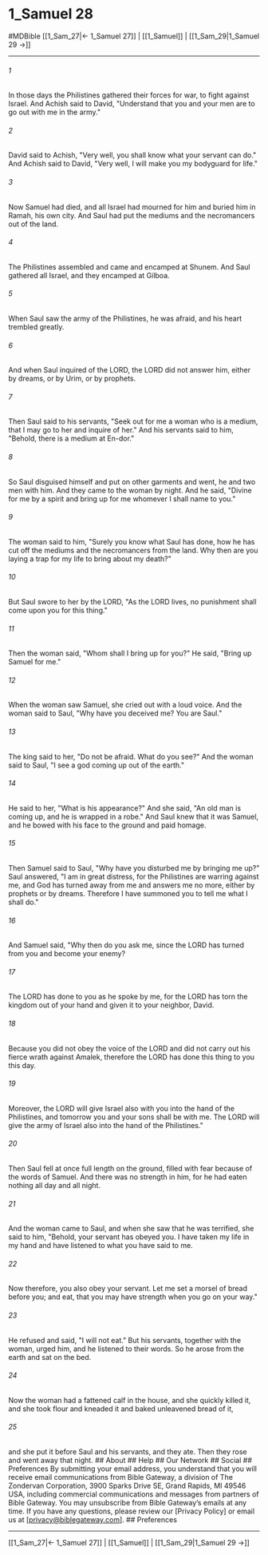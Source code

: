 # 1_Samuel 28
#MDBible
[[1_Sam_27|← 1_Samuel 27]] | [[1_Samuel]] | [[1_Sam_29|1_Samuel 29 →]]

***


###### 1 
In those days the Philistines gathered their forces for war, to fight against Israel. And Achish said to David, "Understand that you and your men are to go out with me in the army." 

###### 2 
David said to Achish, "Very well, you shall know what your servant can do." And Achish said to David, "Very well, I will make you my bodyguard for life." 

###### 3 
Now Samuel had died, and all Israel had mourned for him and buried him in Ramah, his own city. And Saul had put the mediums and the necromancers out of the land. 

###### 4 
The Philistines assembled and came and encamped at Shunem. And Saul gathered all Israel, and they encamped at Gilboa. 

###### 5 
When Saul saw the army of the Philistines, he was afraid, and his heart trembled greatly. 

###### 6 
And when Saul inquired of the LORD, the LORD did not answer him, either by dreams, or by Urim, or by prophets. 

###### 7 
Then Saul said to his servants, "Seek out for me a woman who is a medium, that I may go to her and inquire of her." And his servants said to him, "Behold, there is a medium at En-dor." 

###### 8 
So Saul disguised himself and put on other garments and went, he and two men with him. And they came to the woman by night. And he said, "Divine for me by a spirit and bring up for me whomever I shall name to you." 

###### 9 
The woman said to him, "Surely you know what Saul has done, how he has cut off the mediums and the necromancers from the land. Why then are you laying a trap for my life to bring about my death?" 

###### 10 
But Saul swore to her by the LORD, "As the LORD lives, no punishment shall come upon you for this thing." 

###### 11 
Then the woman said, "Whom shall I bring up for you?" He said, "Bring up Samuel for me." 

###### 12 
When the woman saw Samuel, she cried out with a loud voice. And the woman said to Saul, "Why have you deceived me? You are Saul." 

###### 13 
The king said to her, "Do not be afraid. What do you see?" And the woman said to Saul, "I see a god coming up out of the earth." 

###### 14 
He said to her, "What is his appearance?" And she said, "An old man is coming up, and he is wrapped in a robe." And Saul knew that it was Samuel, and he bowed with his face to the ground and paid homage. 

###### 15 
Then Samuel said to Saul, "Why have you disturbed me by bringing me up?" Saul answered, "I am in great distress, for the Philistines are warring against me, and God has turned away from me and answers me no more, either by prophets or by dreams. Therefore I have summoned you to tell me what I shall do." 

###### 16 
And Samuel said, "Why then do you ask me, since the LORD has turned from you and become your enemy? 

###### 17 
The LORD has done to you as he spoke by me, for the LORD has torn the kingdom out of your hand and given it to your neighbor, David. 

###### 18 
Because you did not obey the voice of the LORD and did not carry out his fierce wrath against Amalek, therefore the LORD has done this thing to you this day. 

###### 19 
Moreover, the LORD will give Israel also with you into the hand of the Philistines, and tomorrow you and your sons shall be with me. The LORD will give the army of Israel also into the hand of the Philistines." 

###### 20 
Then Saul fell at once full length on the ground, filled with fear because of the words of Samuel. And there was no strength in him, for he had eaten nothing all day and all night. 

###### 21 
And the woman came to Saul, and when she saw that he was terrified, she said to him, "Behold, your servant has obeyed you. I have taken my life in my hand and have listened to what you have said to me. 

###### 22 
Now therefore, you also obey your servant. Let me set a morsel of bread before you; and eat, that you may have strength when you go on your way." 

###### 23 
He refused and said, "I will not eat." But his servants, together with the woman, urged him, and he listened to their words. So he arose from the earth and sat on the bed. 

###### 24 
Now the woman had a fattened calf in the house, and she quickly killed it, and she took flour and kneaded it and baked unleavened bread of it, 

###### 25 
and she put it before Saul and his servants, and they ate. Then they rose and went away that night. ## About ## Help ## Our Network ## Social ## Preferences By submitting your email address, you understand that you will receive email communications from Bible Gateway, a division of The Zondervan Corporation, 3900 Sparks Drive SE, Grand Rapids, MI 49546 USA, including commercial communications and messages from partners of Bible Gateway. You may unsubscribe from Bible Gateway&rsquo;s emails at any time. If you have any questions, please review our [Privacy Policy] or email us at [privacy@biblegateway.com]. ## Preferences

***

[[1_Sam_27|← 1_Samuel 27]] | [[1_Samuel]] | [[1_Sam_29|1_Samuel 29 →]]
